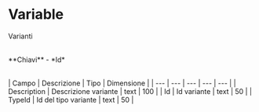 # Variable
Varianti

<br>
**Chiavi**
- *Id*
<br><br>

| Campo | Descrizione | Tipo | Dimensione | 
| --- | --- | --- | --- | --- |
| Description | Descrizione variante | text | 100 |
| Id | Id variante | text | 50 |
| TypeId | Id del tipo variante | text | 50 |

